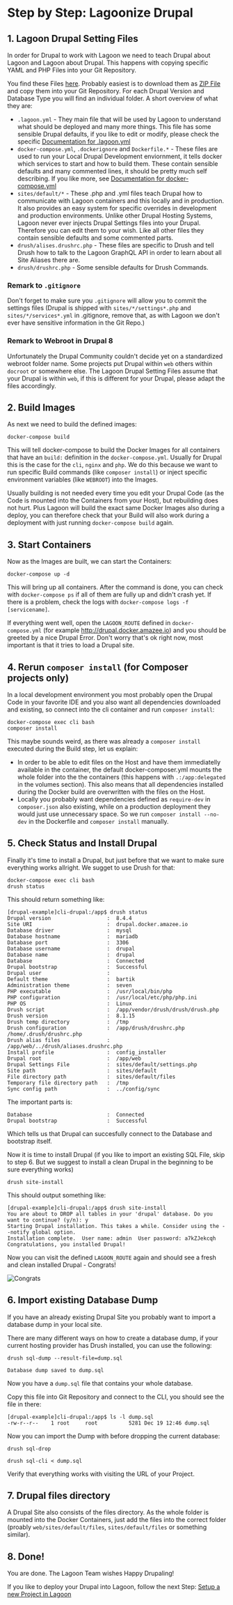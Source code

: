 # Step by Step: Lagoonize Drupal

## 1. Lagoon Drupal Setting Files

In order for Drupal to work with Lagoon we need to teach Drupal about Lagoon and Lagoon about Drupal. This happens with copying specific YAML and PHP Files into your Git Repository.

You find these Files [here](https://github.com/amazeeio/lagoon/tree/master/docs/using_lagoon/drupal). Probably easiest is to download them as [ZIP File](https://minhaskamal.github.io/DownGit/#/home?url=https://github.com/amazeeio/lagoon/tree/master/docs/using_lagoon/drupal) and copy them into your Git Repository. For each Drupal Version and Database Type you will find an individual folder. A short overview of what they are:

- `.lagoon.yml` - They main file that will be used by Lagoon to understand what should be deployed and many more things. This file has some sensible Drupal defaults, if you like to edit or modify, please check the specific [Documentation for .lagoon.yml]()
- `docker-compose.yml`, `.dockerignore`  and `Dockerfile.*` - These files are used to run your Local Drupal Development enviornment, it tells docker which services to start and how to build them. These contain sensible defaults and many commented lines, it should be pretty much self describing. If you like more, see [Documentation for docker-compose.yml]()
- `sites/default/*` - These .php and .yml files teach Drupal how to communicate with Lagoon containers and this locally and in production. It also provides an easy system for specific overrides in development and production environments. Unlike other Drupal Hosting Systems, Lagoon never ever injects Drupal Settings files into your Drupal. Therefore you can edit them to your wish. Like all other files they contain sensible defaults and some commented parts.
- `drush/alises.drushrc.php` - These files are specific to Drush and tell Drush how to talk to the Lagoon GraphQL API in order to learn about all Site Aliases there are.
- `drush/drushrc.php` - Some sensible defaults for Drush Commands.

### Remark to `.gitignore`

Don't forget to make sure you `.gitignore` will allow you to commit the settings files (Drupal is shipped with `sites/*/settings*.php` and `sites/*/services*.yml` in .gitignore, remove that, as with Lagoon we don't ever have sensitive information in the Git Repo.)

### Remark to Webroot in Drupal 8

Unfortunately the Drupal Community couldn't decide yet on a standardized webroot folder name. Some projects put Drupal within `web` others within `docroot` or somewhere else. The Lagoon Drupal Setting Files assume that your Drupal is within `web`, if this is different for your Drupal, please adapt the files accordingly.

## 2. Build Images

As next we need to build the defined images:

    docker-compose build

This will tell docker-compose to build the Docker Images for all containers that have an `build:` definition in the `docker-compose.yml`. Usually for Drupal this is the case for the `cli`, `nginx` and `php`. We do this because we want to run specific Build commands (like `composer install`) or inject specific environment variables (like `WEBROOT`) into the Images.

Usually building is not needed every time you edit your Drupal Code (as the Code is mounted into the Containers from your Host), but rebuilding does not hurt.
Plus Lagoon will build the exact same Docker Images also during a deploy, you can therefore check that your Build will also work during a deployment with just running `docker-compose build` again.

## 3. Start Containers

Now as the Images are built, we can start the Containers:

    docker-compose up -d

This will bring up all containers. After the command is done, you can check with `docker-compose ps` if all of them are fully up and didn't crash yet. If there is a problem, check the logs with `docker-compose logs -f [servicename]`.

If everything went well, open the `LAGOON_ROUTE` defined in `docker-compose.yml` (for example http://drupal.docker.amazee.io) and you should be greeted by a nice Drupal Error. Don't worry that's ok right now, most important is that it tries to load a Drupal site.

## 4. Rerun `composer install` (for Composer projects only)

In a local development environment you most probably open the Drupal Code in your favorite IDE and you also want all dependencies downloaded and existing, so connect into the cli container and run `composer install`:

    docker-compose exec cli bash
    composer install

This maybe sounds weird, as there was already a `composer install` executed during the Build step, let us explain:
- In order to be able to edit files on the Host and have them immediatelly available in the container, the default docker-composer.yml mounts the whole folder into the the containers (this happens with `.:/app:delegated` in the volumes section). This also means that all dependencies installed during the Docker build are overwritten with the files on the Host.
- Locally you probably want dependencies defined as `require-dev` in `composer.json` also existing, while on a production deployment they would just use unnecessary space. So we run `composer install --no-dev` in the Dockerfile and `composer install` manually.

## 5. Check Status and Install Drupal

Finally it's time to install a Drupal, but just before that we want to make sure everything works allright. We sugget to use Drush for that:

    docker-compose exec cli bash
    drush status

This should return something like:

    [drupal-example]cli-drupal:/app$ drush status
    Drupal version                  :  8.4.4
    Site URI                        :  drupal.docker.amazee.io
    Database driver                 :  mysql
    Database hostname               :  mariadb
    Database port                   :  3306
    Database username               :  drupal
    Database name                   :  drupal
    Database                        :  Connected
    Drupal bootstrap                :  Successful
    Drupal user                     :
    Default theme                   :  bartik
    Administration theme            :  seven
    PHP executable                  :  /usr/local/bin/php
    PHP configuration               :  /usr/local/etc/php/php.ini
    PHP OS                          :  Linux
    Drush script                    :  /app/vendor/drush/drush/drush.php
    Drush version                   :  8.1.15
    Drush temp directory            :  /tmp
    Drush configuration             :  /app/drush/drushrc.php /home/.drush/drushrc.php
    Drush alias files               :  /app/web/../drush/aliases.drushrc.php
    Install profile                 :  config_installer
    Drupal root                     :  /app/web
    Drupal Settings File            :  sites/default/settings.php
    Site path                       :  sites/default
    File directory path             :  sites/default/files
    Temporary file directory path   :  /tmp
    Sync config path                :  ../config/sync

The important parts is:

    Database                        :  Connected
    Drupal bootstrap                :  Successful

Which tells us that Drupal can succesfully connect to the Database and bootstrap itself.

Now it is time to install Drupal (if you like to import an existing SQL File, skip to step 6. But we suggest to install a clean Drupal in the beginning to be sure everything works)

    drush site-install

This should output something like:

    [drupal-example]cli-drupal:/app$ drush site-install
    You are about to DROP all tables in your 'drupal' database. Do you want to continue? (y/n): y
    Starting Drupal installation. This takes a while. Consider using the --notify global option.
    Installation complete.  User name: admin  User password: a7kZJekcqh
    Congratulations, you installed Drupal!

Now you can visit the defined `LAGOON_ROUTE` again and should see a fresh and clean installed Drupal - Congrats!

![Congrats](https://media.giphy.com/media/XreQmk7ETCak0/giphy.gif)

## 6. Import existing Database Dump

If you have an already existing Drupal Site you probably want to import a database dump in your local site.

There are many different ways on how to create a database dump, if your current hosting provider has Drush installed, you can use the following:

    drush sql-dump --result-file=dump.sql

    Database dump saved to dump.sql


Now you have a `dump.sql` file that contains your whole database.

Copy this file into Git Repository and connect to the CLI, you should see the file in there:

    [drupal-example]cli-drupal:/app$ ls -l dump.sql
    -rw-r--r--    1 root     root          5281 Dec 19 12:46 dump.sql

Now you can import the Dump with before dropping the current database:

    drush sql-drop

    drush sql-cli < dump.sql

Verify that everything works with visiting the URL of your Project.

## 7. Drupal files directory

A Drupal Site also consists of the files directory. As the whole folder is mounted into the Docker Containers, just add the files into the correct folder (proably `web/sites/default/files`, `sites/default/files` or something similar).

## 8. Done!

You are done. The Lagoon Team wishes Happy Drupaling!

If you like to deploy your Drupal into Lagoon, follow the next Step: [Setup a new Project in Lagoon](../setup_project.md)